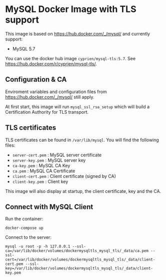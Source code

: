 # MySQL Docker Image with TLS support

This image is based on https://hub.docker.com/_/mysql/ and currently support:

 - MySQL 5.7

You can use the docker hub image `cyprien/mysql-tls:5.7`. See https://hub.docker.com/r/cyprien/mysql-tls/.

## Configuration & CA

Enviroment variables and configuration files from https://hub.docker.com/_/mysql/ still apply.

At first start, this image will run `mysql_ssl_rsa_setup` which will build a Certification Authority for TLS transport.

## TLS certificates

TLS certificates can be found in `/var/lib/mysql`. You will find the following files:

 - `server-cert.pem` : MySQL server certificate
 - `server-key.pem` : MySQL server key
 - `ca-key.pem` : MySQL CA Key
 - `ca.pem` : MySQL CA Certificate
 - `client-cert.pem` : Client certificate (signed by CA)
 - `client-key.pem` : Client key

This image will also display at startup, the client certificate, key and the CA.

## Connect with MySQL Client

Run the container:
```
docker-compose up
```

Connect to the server:
```
mysql -u root -p -h 127.0.0.1 --ssl-ca=/var/lib/docker/volumes/dockermysqltls_mysql_tls/_data/ca.pem --ssl-cert=/var/lib/docker/volumes/dockermysqltls_mysql_tls/_data/client-cert.pem --ssl-key=/var/lib/docker/volumes/dockermysqltls_mysql_tls/_data/client-key.pem
```
